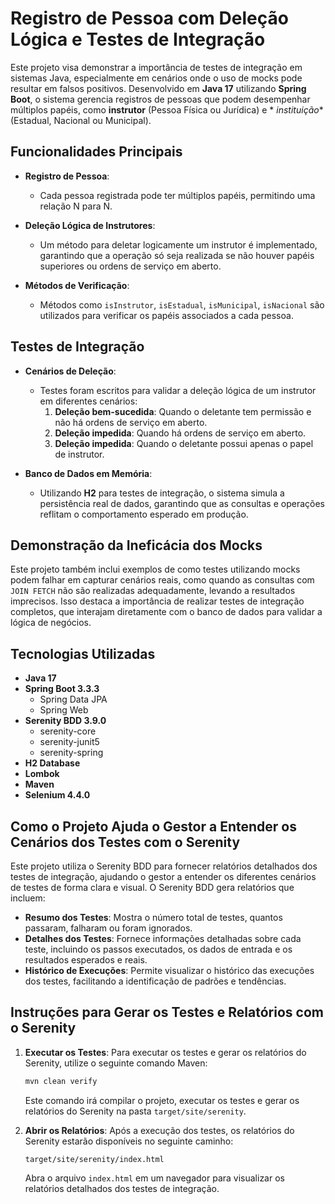 # Registro de Pessoa com Deleção Lógica e Testes de Integração

Este projeto visa demonstrar a importância de testes de integração em sistemas Java, especialmente em cenários onde o
uso de mocks pode resultar em falsos positivos. Desenvolvido em **Java 17** utilizando **Spring Boot**, o sistema
gerencia registros de pessoas que podem desempenhar múltiplos papéis, como **instrutor** (Pessoa Física ou Jurídica) e *
*instituição** (Estadual, Nacional ou Municipal).

## Funcionalidades Principais

- **Registro de Pessoa**:
    - Cada pessoa registrada pode ter múltiplos papéis, permitindo uma relação N para N.

- **Deleção Lógica de Instrutores**:
    - Um método para deletar logicamente um instrutor é implementado, garantindo que a operação só seja realizada se não
      houver papéis superiores ou ordens de serviço em aberto.

- **Métodos de Verificação**:
    - Métodos como `isInstrutor`, `isEstadual`, `isMunicipal`, `isNacional` são utilizados para verificar os papéis
      associados a cada pessoa.

## Testes de Integração

- **Cenários de Deleção**:
    - Testes foram escritos para validar a deleção lógica de um instrutor em diferentes cenários:
        1. **Deleção bem-sucedida**: Quando o deletante tem permissão e não há ordens de serviço em aberto.
        2. **Deleção impedida**: Quando há ordens de serviço em aberto.
        3. **Deleção impedida**: Quando o deletante possui apenas o papel de instrutor.

- **Banco de Dados em Memória**:
    - Utilizando **H2** para testes de integração, o sistema simula a persistência real de dados, garantindo que as
      consultas e operações reflitam o comportamento esperado em produção.

## Demonstração da Ineficácia dos Mocks

Este projeto também inclui exemplos de como testes utilizando mocks podem falhar em capturar cenários reais, como quando
as consultas com `JOIN FETCH` não são realizadas adequadamente, levando a resultados imprecisos. Isso destaca a
importância de realizar testes de integração completos, que interajam diretamente com o banco de dados para validar a
lógica de negócios.

## Tecnologias Utilizadas

- **Java 17**
- **Spring Boot 3.3.3**
    - Spring Data JPA
    - Spring Web
- **Serenity BDD 3.9.0**
    - serenity-core
    - serenity-junit5
    - serenity-spring
- **H2 Database**
- **Lombok**
- **Maven**
- **Selenium 4.4.0**

## Como o Projeto Ajuda o Gestor a Entender os Cenários dos Testes com o Serenity

Este projeto utiliza o Serenity BDD para fornecer relatórios detalhados dos testes de integração, ajudando o gestor a
entender os diferentes cenários de testes de forma clara e visual. O Serenity BDD gera relatórios que incluem:

- **Resumo dos Testes**: Mostra o número total de testes, quantos passaram, falharam ou foram ignorados.
- **Detalhes dos Testes**: Fornece informações detalhadas sobre cada teste, incluindo os passos executados, os dados de
  entrada e os resultados esperados e reais.
- **Histórico de Execuções**: Permite visualizar o histórico das execuções dos testes, facilitando a identificação de
  padrões e tendências.

## Instruções para Gerar os Testes e Relatórios com o Serenity

1. **Executar os Testes**: Para executar os testes e gerar os relatórios do Serenity, utilize o seguinte comando Maven:

   ```bash
   mvn clean verify
   ```
   Este comando irá compilar o projeto, executar os testes e gerar os relatórios do Serenity na pasta
   `target/site/serenity`.

2. **Abrir os Relatórios**: Após a execução dos testes, os relatórios do Serenity estarão disponíveis no seguinte
   caminho:

   ```
   target/site/serenity/index.html
   ```

   Abra o arquivo `index.html` em um navegador para visualizar os relatórios detalhados dos testes de integração.